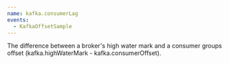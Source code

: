 ```yaml
---
name: kafka.consumerLag
events:
  - KafkaOffsetSample
---
```


The difference between a broker's high water mark and a consumer groups offset (kafka.highWaterMark - kafka.consumerOffset).
